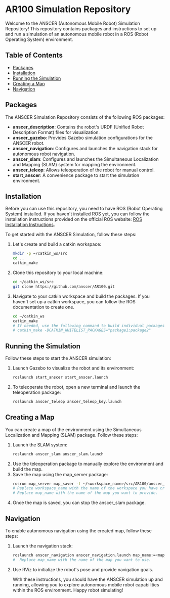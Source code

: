 # AR100 Simulation Repository

Welcome to the ANSCER (Autonomous Mobile Robot) Simulation Repository! This repository contains packages and instructions to set up and run a simulation of an autonomous mobile robot in a ROS (Robot Operating System) environment.

## Table of Contents
- [Packages](#packages)
- [Installation](#installation)
- [Running the Simulation](#running-the-simulation)
- [Creating a Map](#creating-a-map)
- [Navigation](#navigation)

## Packages
The ANSCER Simulation Repository consists of the following ROS packages:
- **anscer_description**: Contains the robot's URDF (Unified Robot Description Format) files for visualization.
- **anscer_gazebo**: Provides Gazebo simulation configurations for the ANSCER robot.
- **anscer_navigation**: Configures and launches the navigation stack for autonomous robot navigation.
- **anscer_slam**: Configures and launches the Simultaneous Localization and Mapping (SLAM) system for mapping the environment.
- **anscer_teleop**: Allows teleoperation of the robot for manual control.
- **start_anscer**: A convenience package to start the simulation environment.

## Installation
Before you can use this repository, you need to have ROS (Robot Operating System) installed. If you haven't installed ROS yet, you can follow the installation instructions provided on the official ROS website: [ROS Installation Instructions](http://wiki.ros.org/Installation).

To get started with the ANSCER Simulation, follow these steps:

1. Let's create and build a catkin workspace:
    ```bash
    mkdir -p ~/catkin_ws/src
    cd ..
    catkin_make
3. Clone this repository to your local machine:
    ```bash
    cd ~/catkin_ws/src
    git clone https://github.com/anscer/AR100.git
4. Navigate to your catkin workspace and build the packages. If you haven't set up a catkin workspace, you can follow the ROS documentation to create one.
    ```bash
    cd ~/catkin_ws
    catkin_make
    # If needed, use the following command to build individual packages
    # catkin_make -DCATKIN_WHITELIST_PACKAGES="package1;package2"

## Running the Simulation
Follow these steps to start the ANSCER simulation:

1. Launch Gazebo to visualize the robot and its environment:
    ```bash
    roslaunch start_anscer start_anscer.launch
2. To teleoperate the robot, open a new terminal and launch the teleoperation package:
    ```bash
    roslaunch anscer_teleop anscer_teleop_key.launch

## Creating a Map
You can create a map of the environment using the Simultaneous Localization and Mapping (SLAM) package. Follow these steps:

1. Launch the SLAM system:
    ```bash
    roslaunch anscer_slam anscer_slam.launch
2. Use the teleoperation package to manually explore the environment and build the map.
3. Save the map using the map_server package:
    ```bash
    rosrun map_server map_saver -f ~/<workspace_name>/src/AR100/anscer_navigation/maps/<map_name>
    # Replace workspace_name with the name of the workspace you have created.
    # Replace map_name with the name of the map you want to provide.
4. Once the map is saved, you can stop the anscer_slam package.

## Navigation
To enable autonomous navigation using the created map, follow these steps:

1. Launch the navigation stack:
    ```bash
    roslaunch anscer_navigation anscer_navigation.launch map_name:=<map_name>
    #  Replace map_name with the name of the map you want to use.
2. Use RViz to initialize the robot's pose and provide navigation goals.

    With these instructions, you should have the ANSCER simulation up and running, allowing you to explore autonomous mobile robot capabilities within the ROS environment. Happy robot simulating!
